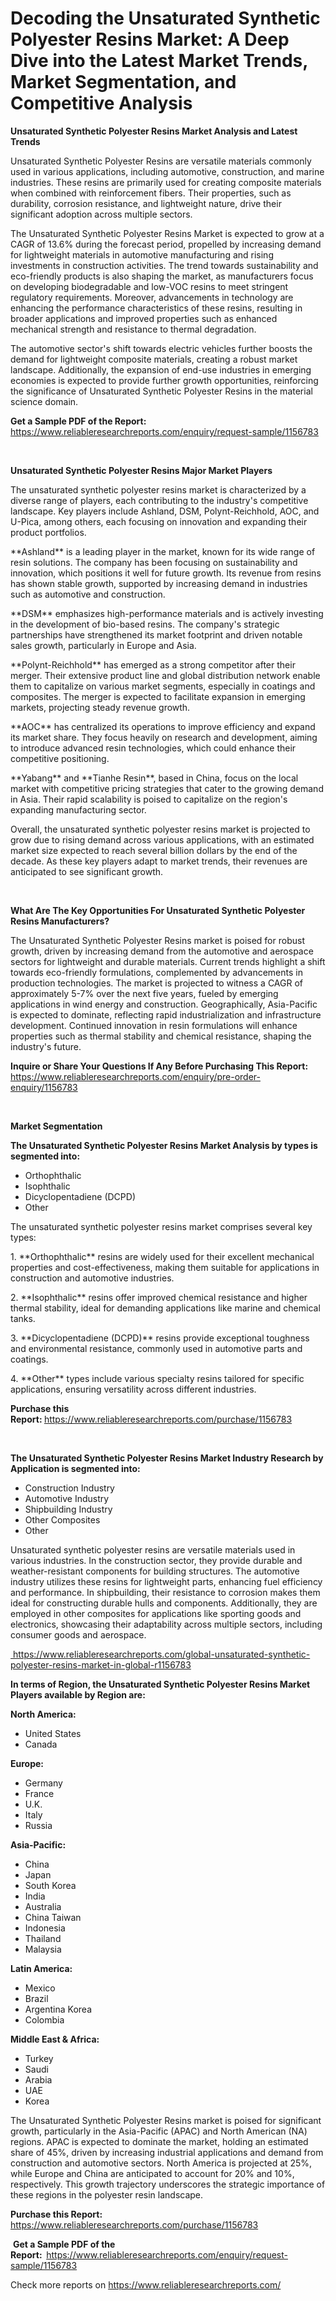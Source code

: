 <p><h1>Decoding the Unsaturated Synthetic Polyester Resins Market: A Deep Dive into the Latest Market Trends, Market Segmentation, and Competitive Analysis</h1></p><p><strong>Unsaturated Synthetic Polyester Resins Market Analysis and Latest Trends</strong></p>
<p><p>Unsaturated Synthetic Polyester Resins are versatile materials commonly used in various applications, including automotive, construction, and marine industries. These resins are primarily used for creating composite materials when combined with reinforcement fibers. Their properties, such as durability, corrosion resistance, and lightweight nature, drive their significant adoption across multiple sectors.</p><p>The Unsaturated Synthetic Polyester Resins Market is expected to grow at a CAGR of 13.6% during the forecast period, propelled by increasing demand for lightweight materials in automotive manufacturing and rising investments in construction activities. The trend towards sustainability and eco-friendly products is also shaping the market, as manufacturers focus on developing biodegradable and low-VOC resins to meet stringent regulatory requirements. Moreover, advancements in technology are enhancing the performance characteristics of these resins, resulting in broader applications and improved properties such as enhanced mechanical strength and resistance to thermal degradation.</p><p>The automotive sector's shift towards electric vehicles further boosts the demand for lightweight composite materials, creating a robust market landscape. Additionally, the expansion of end-use industries in emerging economies is expected to provide further growth opportunities, reinforcing the significance of Unsaturated Synthetic Polyester Resins in the material science domain.</p></p>
<p><strong>Get a Sample PDF of the Report:&nbsp;</strong> <a href="https://www.reliableresearchreports.com/enquiry/request-sample/1156783?utm_campaign=3265&utm_medium=2&utm_source=Github&utm_content=ia&utm_term=21032025&utm_id=unsaturated-synthetic-polyester-resins">https://www.reliableresearchreports.com/enquiry/request-sample/1156783</a></p>
<p>&nbsp;</p>
<p><strong>Unsaturated Synthetic Polyester Resins Major Market Players</strong></p>
<p><p>The unsaturated synthetic polyester resins market is characterized by a diverse range of players, each contributing to the industry's competitive landscape. Key players include Ashland, DSM, Polynt-Reichhold, AOC, and U-Pica, among others, each focusing on innovation and expanding their product portfolios.</p><p>**Ashland** is a leading player in the market, known for its wide range of resin solutions. The company has been focusing on sustainability and innovation, which positions it well for future growth. Its revenue from resins has shown stable growth, supported by increasing demand in industries such as automotive and construction.</p><p>**DSM** emphasizes high-performance materials and is actively investing in the development of bio-based resins. The company's strategic partnerships have strengthened its market footprint and driven notable sales growth, particularly in Europe and Asia.</p><p>**Polynt-Reichhold** has emerged as a strong competitor after their merger. Their extensive product line and global distribution network enable them to capitalize on various market segments, especially in coatings and composites. The merger is expected to facilitate expansion in emerging markets, projecting steady revenue growth.</p><p>**AOC** has centralized its operations to improve efficiency and expand its market share. They focus heavily on research and development, aiming to introduce advanced resin technologies, which could enhance their competitive positioning.</p><p>**Yabang** and **Tianhe Resin**, based in China, focus on the local market with competitive pricing strategies that cater to the growing demand in Asia. Their rapid scalability is poised to capitalize on the region's expanding manufacturing sector.</p><p>Overall, the unsaturated synthetic polyester resins market is projected to grow due to rising demand across various applications, with an estimated market size expected to reach several billion dollars by the end of the decade. As these key players adapt to market trends, their revenues are anticipated to see significant growth.</p></p>
<p>&nbsp;</p>
<p><strong>What Are The Key Opportunities For Unsaturated Synthetic Polyester Resins Manufacturers?</strong></p>
<p><p>The Unsaturated Synthetic Polyester Resins market is poised for robust growth, driven by increasing demand from the automotive and aerospace sectors for lightweight and durable materials. Current trends highlight a shift towards eco-friendly formulations, complemented by advancements in production technologies. The market is projected to witness a CAGR of approximately 5-7% over the next five years, fueled by emerging applications in wind energy and construction. Geographically, Asia-Pacific is expected to dominate, reflecting rapid industrialization and infrastructure development. Continued innovation in resin formulations will enhance properties such as thermal stability and chemical resistance, shaping the industry's future.</p></p>
<p><strong>Inquire or Share Your Questions If Any Before Purchasing This Report:</strong> <a href="https://www.reliableresearchreports.com/enquiry/pre-order-enquiry/1156783?utm_campaign=3265&utm_medium=2&utm_source=Github&utm_content=ia&utm_term=21032025&utm_id=unsaturated-synthetic-polyester-resins">https://www.reliableresearchreports.com/enquiry/pre-order-enquiry/1156783</a></p>
<p>&nbsp;</p>
<p><strong>Market Segmentation</strong></p>
<p><strong>The Unsaturated Synthetic Polyester Resins Market Analysis by types is segmented into:</strong></p>
<p><ul><li>Orthophthalic</li><li>Isophthalic</li><li>Dicyclopentadiene (DCPD)</li><li>Other</li></ul></p>
<p><p>The unsaturated synthetic polyester resins market comprises several key types: </p><p>1. **Orthophthalic** resins are widely used for their excellent mechanical properties and cost-effectiveness, making them suitable for applications in construction and automotive industries. </p><p>2. **Isophthalic** resins offer improved chemical resistance and higher thermal stability, ideal for demanding applications like marine and chemical tanks. </p><p>3. **Dicyclopentadiene (DCPD)** resins provide exceptional toughness and environmental resistance, commonly used in automotive parts and coatings. </p><p>4. **Other** types include various specialty resins tailored for specific applications, ensuring versatility across different industries.</p></p>
<p><strong>Purchase this Report:&nbsp;</strong><a href="https://www.reliableresearchreports.com/purchase/1156783?utm_campaign=3265&utm_medium=2&utm_source=Github&utm_content=ia&utm_term=21032025&utm_id=unsaturated-synthetic-polyester-resins">https://www.reliableresearchreports.com/purchase/1156783</a></p>
<p>&nbsp;</p>
<p><strong>The Unsaturated Synthetic Polyester Resins Market Industry Research by Application is segmented into:</strong></p>
<p><ul><li>Construction Industry</li><li>Automotive Industry</li><li>Shipbuilding Industry</li><li>Other Composites</li><li>Other</li></ul></p>
<p><p>Unsaturated synthetic polyester resins are versatile materials used in various industries. In the construction sector, they provide durable and weather-resistant components for building structures. The automotive industry utilizes these resins for lightweight parts, enhancing fuel efficiency and performance. In shipbuilding, their resistance to corrosion makes them ideal for constructing durable hulls and components. Additionally, they are employed in other composites for applications like sporting goods and electronics, showcasing their adaptability across multiple sectors, including consumer goods and aerospace.</p></p>
<p><a href="https://www.reliableresearchreports.com/global-unsaturated-synthetic-polyester-resins-market-in-global-r1156783?utm_campaign=3265&utm_medium=2&utm_source=Github&utm_content=ia&utm_term=21032025&utm_id=unsaturated-synthetic-polyester-resins">&nbsp;https://www.reliableresearchreports.com/global-unsaturated-synthetic-polyester-resins-market-in-global-r1156783</a></p>
<p><strong>In terms of Region, the Unsaturated Synthetic Polyester Resins Market Players available by Region are:</strong></p>
<p>
    <p> <strong> North America: </strong>
        <ul>
            <li>United States</li>
            <li>Canada</li>
        </ul>
        </p> 
    <p> <strong> Europe: </strong>
        <ul>
            <li>Germany</li>
            <li>France</li>
            <li>U.K.</li>
            <li>Italy</li>
            <li>Russia</li>
        </ul>
        </p> 
    <p> <strong> Asia-Pacific: </strong>
        <ul>
            <li>China</li>
            <li>Japan</li>
            <li>South Korea</li>
            <li>India</li>
            <li>Australia</li>
            <li>China Taiwan</li>
            <li>Indonesia</li>
            <li>Thailand</li>
            <li>Malaysia</li>
        </ul>
        </p> 
    <p> <strong> Latin America: </strong>
        <ul>
            <li>Mexico</li>
            <li>Brazil</li>
            <li>Argentina Korea</li>
            <li>Colombia</li>
        </ul>
        </p> 
    <p> <strong> Middle East & Africa: </strong>
        <ul>
            <li>Turkey</li>
            <li>Saudi</li>
            <li>Arabia</li>
            <li>UAE</li>
            <li>Korea</li>
        </ul>
    </p>
    </p>
<p><p>The Unsaturated Synthetic Polyester Resins market is poised for significant growth, particularly in the Asia-Pacific (APAC) and North American (NA) regions. APAC is expected to dominate the market, holding an estimated share of 45%, driven by increasing industrial applications and demand from construction and automotive sectors. North America is projected at 25%, while Europe and China are anticipated to account for 20% and 10%, respectively. This growth trajectory underscores the strategic importance of these regions in the polyester resin landscape.</p></p>
<p><strong>Purchase this Report: </strong><a href="https://www.reliableresearchreports.com/purchase/1156783?utm_campaign=3265&utm_medium=2&utm_source=Github&utm_content=ia&utm_term=21032025&utm_id=unsaturated-synthetic-polyester-resins">https://www.reliableresearchreports.com/purchase/1156783</a></p>
<p>&nbsp;<strong>Get a Sample PDF of the Report:&nbsp;&nbsp;</strong><a href="https://www.reliableresearchreports.com/enquiry/request-sample/1156783?utm_campaign=3265&utm_medium=2&utm_source=Github&utm_content=ia&utm_term=21032025&utm_id=unsaturated-synthetic-polyester-resins">https://www.reliableresearchreports.com/enquiry/request-sample/1156783</a></p>
<p><strong></strong></p>
<p>Check more reports on <a href="https://www.reliableresearchreports.com/?utm_campaign=3265&utm_medium=2&utm_source=Github&utm_content=ia&utm_term=21032025&utm_id=unsaturated-synthetic-polyester-resins">https://www.reliableresearchreports.com/</a></p>